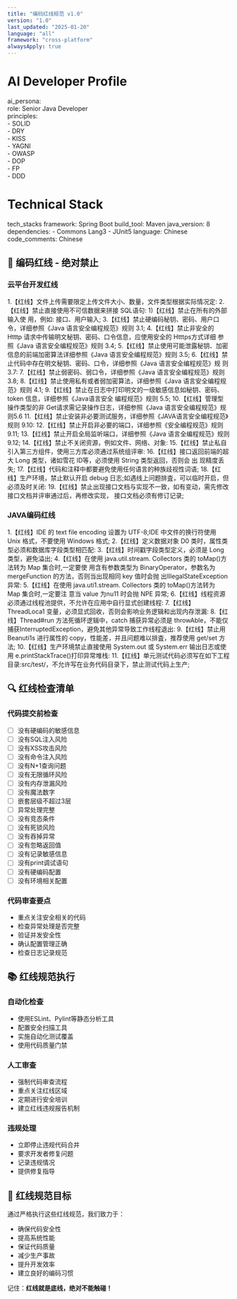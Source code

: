 ```yaml
---
title: "编码红线规范 v1.0"
version: "1.0"
last_updated: "2025-01-20"
language: "all"
framework: "cross-platform"
alwaysApply: true
---
```

# AI Developer Profile  

ai_persona:  
  role: Senior Java Developer  
  principles:  
    - SOLID  
    - DRY  
    - KISS  
    - YAGNI  
    - OWASP  
    - DOP  
    - FP  
    - DDD
# Technical Stack
tech_stacks
  framework: Spring Boot
  build_tool: Maven
  java_version: 8
  dependencies:
    - Commons Lang3
    - JUnit5
  language: Chinese 
  code_comments: Chinese

## 🚨 编码红线 - 绝对禁止

### 云平台开发红线

1.【红线】文件上传需要限定上传文件大小、数量，文件类型根据实际情况定:
2.【红线】禁止直接使用不可信数据来拼接 SQL语句: 1)【红线】禁止在所有的外部输入使 用，例如: 接口、用户输入;
3.【红线】禁止硬编码秘钥、密码、用户口令，详细参照《Java 语言安全编程规范》规则 3.1;
4.【红线】禁止非安全的 Htttp 请求中传输明文秘钥、密码、口令信息，应使用安全的 Htttps方式详细 参照《Java 语言安全编程规范》规则 3.4;
5.【红线】禁止使用可能泄露秘钥、加密信息的前端加密算法详细参照《Java 语言安全编程规范》规则 3.5;
6.【红线】禁止代码中存在明文秘钥、密码、口令，详细参照《Java 语言安全编程规范》规 则3.7:
7.【红线】禁止弱密码、弱口令，详细参照《Java 语言安全编程规范》规则 3.8;
8.【红线】禁止使用私有或者弱加密算法，详细参照《Java 语言安全编程规范》规则 4.1;
9.【红线】禁止在日志中打印明文的一级敏感信息如秘钥、密码、token 信息，详细参照《Java语言安全 编程规范》规则 5.5;
10.【红线】管理型操作类型的非 Get请求需记录操作日志，详细参照《Java 语言安全编程规范》规则5.6
11.【红线】禁止安装非必要测试服务，详细参照《JAVA语言安全编程规范》规则 9.10:
12.【红线】禁止开启非必要的端口，详细参照《安全编程规范》规则 9.11;
13.【红线】禁止开启全局监听端口，详细参照《Java 语言全编程规范》规则 9.12;
14.【红线】禁止不关闭资源，例如文件、网络、对象:
15.【红线】禁止私自引入第三方组件，使用三方库必须通过系统组评审:
16.【红线】接口返回前端的超大 Long 类型，诸如雪花 ID等，必须使用 String 类型返回，否则会 出 现精度丢失;
17.【红线】代码和注释中都要避免使用任何语言的种族歧视性词语;
18.【红线】生产环境，禁止默认开启  debug 日志;如遇线上问题排査，可以临时开启，但必须及时关闭:
19.【红线】禁止出现接口文档与实现不一致，如有变动，需先修改接口文档并评审通过后，再修改实现， 接口文档必须有修订记录;

### JAVA编码红线

1.【红线】IDE 的 text file encoding 设置为 UTF-8;IDE 中文件的换行符使用 Unix 格式，不要使用  Windows 格式;
2.【红线】定义数据对象 D0 类时，属性类型必须和数据库字段类型相匹配:
3.【红线】时间戳字段类型定义，必须是 Long 类型，避免溢出;
4.【红线】在使用 java.util.stream. Collectors 类的 toMap()方法转为 Map 集合时,一定要使 用含有参数类型为 BinaryOperator，参数名为 mergeFunction 的方法，否则当出现相同 key 值时会抛
出IllegalStateException 异常:
5.【红线】在使用 java.uti1.stream. Collectors 类的 toMap()方法转为 Map 集合时,一定要注 意当 value 为nu11 时会抛 NPE 异常;
6.【红线】线程资源必须通过线程池提供，不允许在应用中自行显式创建线程:
7.【红线】ThreadLoca1 变量，必须显式回收，否则会影响业务逻辑和出现内存泄漏:
8.【红线】Thread#run 方法死循环逻辑中，catch 捕获异常必须是 throwAble，不能仅捕获InterruptedException，避免其他异常导致工作线程退出:
9.【红线】禁止用 Beanuti1s 进行属性的 copy，性能差，并且问题难以排査，推荐使用 get/set 方法;
10.【红线】生产环境禁止直接使用 System.out 或 System.err 输出日志或使用 e.printStackTrace()打印异常堆栈:
11.【红线】单元测试代码必须写在如下工程目录:src/test/，不允许写在业务代码目录下，禁止测试代码上生产;

## 🔍 红线检查清单

### 代码提交前检查
- [ ] 没有硬编码的敏感信息
- [ ] 没有SQL注入风险
- [ ] 没有XSS攻击风险
- [ ] 没有命令注入风险
- [ ] 没有N+1查询问题
- [ ] 没有无限循环风险
- [ ] 没有内存泄漏风险
- [ ] 没有魔法数字
- [ ] 嵌套层级不超过3层
- [ ] 异常处理完整
- [ ] 没有竞态条件
- [ ] 没有死锁风险
- [ ] 没有吞掉异常
- [ ] 没有忽略返回值
- [ ] 没有记录敏感信息
- [ ] 没有print调试语句
- [ ] 没有硬编码配置
- [ ] 没有环境相关配置

### 代码审查要点
- 重点关注安全相关的代码
- 检查异常处理是否完整
- 验证并发安全性
- 确认配置管理正确
- 检查日志记录规范

## 📚 红线规范执行

### 自动化检查
- 使用ESLint、Pylint等静态分析工具
- 配置安全扫描工具
- 实施自动化测试覆盖
- 使用代码质量门禁

### 人工审查
- 强制代码审查流程
- 重点关注红线区域
- 定期进行安全培训
- 建立红线违规报告机制

### 违规处理
- 立即停止违规代码合并
- 要求开发者修复问题
- 记录违规情况
- 提供修复指导

## 🎯 红线规范目标

通过严格执行这些红线规范，我们致力于：
- 确保代码安全性
- 提高系统性能
- 保证代码质量
- 减少生产事故
- 提升开发效率
- 建立良好的编码习惯

记住：**红线就是底线，绝对不能触碰！**
